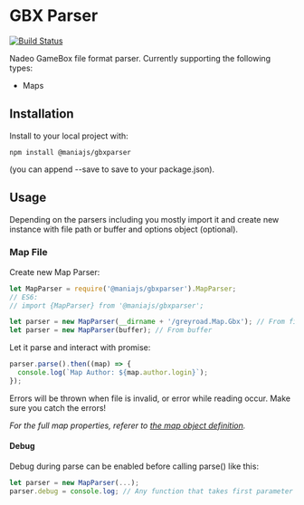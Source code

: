 # GBX Parser
[![Build Status](https://travis-ci.org/ManiaJS/gbxparser.svg?branch=master)](https://travis-ci.org/ManiaJS/gbxparser)

Nadeo GameBox file format parser. Currently supporting the following types:

- Maps


## Installation

Install to your local project with:

```
npm install @maniajs/gbxparser
```
(you can append --save to save to your package.json).

## Usage

Depending on the parsers including you mostly import it and create new instance with file path or buffer and options object (optional).

### Map File

Create new Map Parser:

```javascript
let MapParser = require('@maniajs/gbxparser').MapParser;
// ES6:
// import {MapParser} from '@maniajs/gbxparser';

let parser = new MapParser(__dirname + '/greyroad.Map.Gbx'); // From file
let parser = new MapParser(buffer); // From buffer
```

Let it parse and interact with promise:

```javascript
parser.parse().then((map) => {
  console.log(`Map Author: ${map.author.login}`);
});
```

Errors will be thrown when file is invalid, or error while reading occur.
Make sure you catch the errors!


_For the full map properties, referer to [the map object definition](https://github.com/ManiaJS/gbxparser/blob/master/src/map/map.js)._

#### Debug

Debug during parse can be enabled before calling parse() like this:

```javascript
let parser = new MapParser(...);
parser.debug = console.log; // Any function that takes first parameter as string and output/write it to anywere.
```
